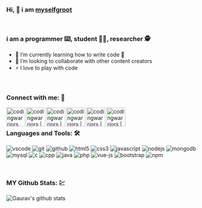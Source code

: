 ### Hi, 👋 i am [myselfgroot][website]

<br />

### i am a programmer ⌨️, student 👨‍🎓, researcher 🕵️

- 🌱 I’m currently learning how to write code 🤣
- 👯 I’m looking to collaborate with other content creators
- ⚡ I love to play with code

<br />

### Connect with me: 🥂

[<img align="left" alt="codingwarriors" width="50px" src="https://img.icons8.com/color/344/website.png" />][website]
[<img align="left" alt="codingwarriors | Twitter" width="50px" src="https://img.icons8.com/color/344/twitter.png" />][twitter]
[<img align="left" alt="codingwarriors | LinkedIn" width="50px" src="https://img.icons8.com/color/344/linkedin.png" />][linkedin]
[<img align="left" alt="codingwarriors | Instagram" width="50px" src="https://img.icons8.com/color/344/instagram.png" />][instagram]
[<img align="left" alt="codingwarriors | Stackoverflow" width="50px" src="https://img.icons8.com/color/344/stackoverflow.png" />][stackoverflow]
[<img align="left" alt="codingwarriors | NPM" width="50px" src="https://img.icons8.com/color/344/npm.png" />][npm]

<br />
<br />

### Languages and Tools: 🛠

![vscode](https://img.icons8.com/color/40/visual-studio-code-2019.png)
![git](https://img.icons8.com/color/40/git.png)
![github](https://img.icons8.com/color/40/github.png)
![html5](https://img.icons8.com/color/40/html-5.png)
![css3](https://img.icons8.com/color/40/css3.png)
![javascript](https://img.icons8.com/color/40/javascript.png)
![nodejs](https://img.icons8.com/color/40/nodejs.png)
![mongodb](https://img.icons8.com/color/40/mongodb.png)
![mysql](https://img.icons8.com/color/40/mysql.png)
![c](https://img.icons8.com/color/40/c.png)
![cpp](https://img.icons8.com/color/40/c-plus-plus.png)
![java](https://img.icons8.com/color/40/java.png)
![php](https://img.icons8.com/color/40/php.png)
![vue-js](https://img.icons8.com/color/40/vue-js.png)
![bootstrap](https://img.icons8.com/color/40/bootstrap.png)
![npm](https://img.icons8.com/color/40/npm.png)

<br />

### MY Github Stats: 💹

![Gaurav's github stats](https://github-readme-stats.vercel.app/api?username=myselfgroot&show_icons=true)


[website]: https://www.instagram.com/myselfgroot/
[twitter]: https://twitter.com/myselfgroot
[instagram]: https://www.instagram.com/myselfgroot/
[linkedin]: https://www.linkedin.com/in/myselfgroot/
[npm]: https://www.npmjs.com/~myselfgroot
[stackoverflow]: https://stackoverflow.com/users/10836192/gaurav-bhardwaj

